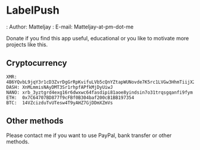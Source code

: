 # LabelPush

: Author: Matteljay
: E-mail: Matteljay-at-pm-dot-me

Donate if you find this app useful, educational or you like to motivate more projects like this.

## Cryptocurrency

    XMR:  4B6YQvbL9jqY3r1cD3ZvrDgGrRpKvifuLVb5cQnYZtapWUNovde7K5rc1LVGw3HhmTiijX21zHKSqjQtwxesBEe6FhufRGS
    DASH: XnMLmmisNAyDMT3Sr1rhpfAPfkMjDyUiwJ
    NANO: xrb_3yztgrd4exg16r6dwxwc64fasdipi81aoe8yindsin7o31trqsgqanfi9fym
    ETH:  0x7C64707BD877f9cFBf0B304baf200cB1BB197354
    BTC:  14VZcizduTvUTesw4T9yAHZ7GjDDmXZmVs

## Other methods

Please contact me if you want to use PayPal, bank transfer or other methods.


